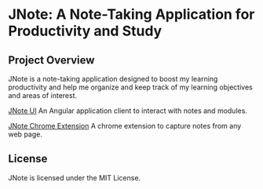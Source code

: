 # JNote: A Note-Taking Application for Productivity and Study

## Project Overview

JNote is a note-taking application designed to boost my learning productivity and help me organize and keep track of my learning objectives and areas of interest.

[JNote UI](https://github.com/nassermohamedit/jnote-ui) An Angular application client to interact with notes and modules.

[JNote Chrome Extension](https://github.com/nassermohamedit/jnote-extension) A chrome extension to capture notes from any web page.

## License

JNote is licensed under the MIT License.
